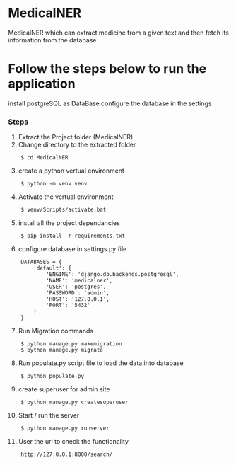 # MedicalNER
MedicalNER which can extract medicine from a given text and then fetch its information from the database
# Follow the steps below to run the application

install postgreSQL as DataBase
configure the database in the settings

### Steps

1. Extract the Project folder (MedicalNER)
2. Change directory to the extracted folder
```
    $ cd MedicalNER
```
3. create a python vertual environment
```
    $ python -m venv venv
```
4. Activate the vertual environment
```
    $ venv/Scripts/activate.bat
```
5. install all the project dependancies
```
    $ pip install -r requirements.txt
```
6. configure database in settings.py file
```
    DATABASES = {
        'default': {
            'ENGINE': 'django.db.backends.postgresql',
            'NAME': 'medicalner',
            'USER': 'postgres',
            'PASSWORD': 'admin',
            'HOST': '127.0.0.1',
            'PORT': '5432'
        }
    }
```
7. Run Migration commands
```
    $ python manage.py makemigration
    $ python manage.py migrate
```
8. Run populate.py script file to load the data into database
```
    $ python populate.py
```
9. create superuser for admin site
```
    $ python manage.py createsuperuser
```
10. Start / run the server
```
    $ python manage.py runserver
```
11. User the url to check the functionality
```
    http://127.0.0.1:8000/search/
```
